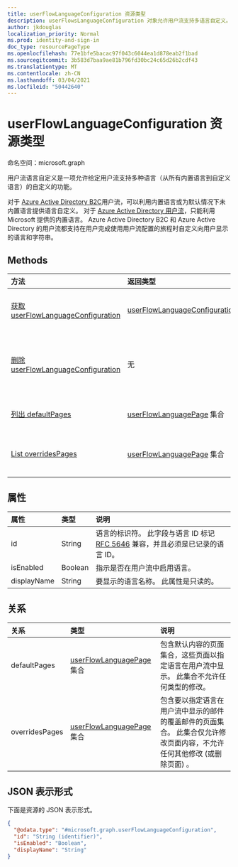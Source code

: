 ```yaml
---
title: userFlowLanguageConfiguration 资源类型
description: userFlowsLanguageConfiguration 对象允许用户流支持多语言自定义。
author: jkdouglas
localization_priority: Normal
ms.prod: identity-and-sign-in
doc_type: resourcePageType
ms.openlocfilehash: 77e1bfe5bacac97f043c6044ea1d878eab2f1bad
ms.sourcegitcommit: 3b583d7baa9ae81b796fd30bc24c65d26b2cdf43
ms.translationtype: MT
ms.contentlocale: zh-CN
ms.lasthandoff: 03/04/2021
ms.locfileid: "50442640"
---
```

# <a name="userflowlanguageconfiguration-resource-type"></a>userFlowLanguageConfiguration 资源类型

命名空间：microsoft.graph

用户流语言自定义是一项允许给定用户流支持多种语言（从所有内置语言到自定义语言）的自定义的功能。

对于 [Azure Active Directory B2C](https://docs.microsoft.com/azure/active-directory-b2c/user-flow-language-customization#supported-languages)用户流，可以利用内置语言或为默认情况下未内置语言提供语言自定义。 对于 [Azure Active Directory 用户流](https://docs.microsoft.com/azure/active-directory/external-identities/user-flow-customize-language)，只能利用 Microsoft 提供的内置语言。 Azure Active Directory B2C 和 Azure Active Directory 的用户流都支持在用户完成使用用户流配置的旅程时自定义向用户显示的语言和字符串。

## <a name="methods"></a>Methods

|方法|返回类型|说明|
|:---|:---|:---|
|[获取 userFlowLanguageConfiguration](../api/userflowlanguageconfiguration-get.md)|[userFlowLanguageConfiguration](../resources/userflowlanguageconfiguration.md)|读取 [userFlowLanguageConfiguration](../resources/userflowlanguageconfiguration.md) 对象的属性和关系。 这些对象表示用户流中可用的语言。|
|[删除 userFlowLanguageConfiguration](../api/userflowlanguageconfiguration-delete.md)|无|删除自定义 [userFlowLanguageConfiguration](../resources/userflowlanguageconfiguration.md) 对象。 这些对象表示在用户流中可用的语言，并且只有自定义语言可以从 Azure AD B2C 用户流中删除。|
|[列出 defaultPages](../api/userflowlanguageconfiguration-list-defaultpages.md)|[userFlowLanguagePage](../resources/userflowlanguagepage.md) 集合|从 defaultPages 导航属性获取 userFlowLanguagePage 资源。 表示用户流中的默认用户旅程。|
|[List overridesPages](../api/userflowlanguageconfiguration-list-overridespages.md)|[userFlowLanguagePage](../resources/userflowlanguagepage.md) 集合|从 overridesPages 导航属性获取 userFlowLanguagePage 资源。 表示用户流中的用户旅程的自定义体验。|

## <a name="properties"></a>属性

|属性|类型|说明|
|:---|:---|:---|
|id|String|语言的标识符。 此字段与语言 ID 标记 [RFC 5646](https://tools.ietf.org/html/rfc5646) 兼容，并且必须是已记录的语言 ID。|
|isEnabled|Boolean|指示是否在用户流中启用语言。|
|displayName|String|要显示的语言名称。 此属性是只读的。|

## <a name="relationships"></a>关系

|关系|类型|说明|
|:---|:---|:---|
|defaultPages|[userFlowLanguagePage](../resources/userflowlanguagepage.md) 集合|包含默认内容的页面集合，这些页面以指定语言在用户流中显示。 此集合不允许任何类型的修改。|
|overridesPages|[userFlowLanguagePage](../resources/userflowlanguagepage.md) 集合|包含要以指定语言在用户流中显示的邮件的覆盖邮件的页面集合。 此集合仅允许修改页面内容，不允许任何其他修改 (或删除页面) 。|

## <a name="json-representation"></a>JSON 表示形式

下面是资源的 JSON 表示形式。
<!-- {
  "blockType": "resource",
  "keyProperty": "id",
  "@odata.type": "microsoft.graph.userFlowLanguageConfiguration",
  "openType": false
}
-->

``` json
{
  "@odata.type": "#microsoft.graph.userFlowLanguageConfiguration",
  "id": "String (identifier)",
  "isEnabled": "Boolean",
  "displayName": "String"
}
```
